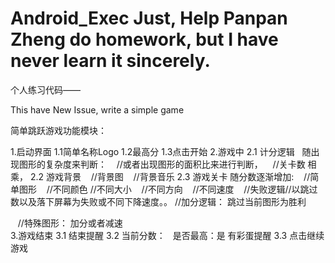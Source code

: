 # Android_Exec Just, Help Panpan Zheng do homework, but I have never learn it sincerely.
个人练习代码——


This have New Issue, write a simple game

简单跳跃游戏功能模块：

1.启动界面
 1.1简单名称Logo
 1.2最高分
 1.3点击开始
2.游戏中
 2.1 计分逻辑
    随出现图形的复杂度来判断：
    //或者出现图形的面积比来进行判断，
    //关卡数 相乘， 
 2.2 游戏背景
    //背景图
    //背景音乐
 2.3 游戏关卡 随分数逐渐增加:
    //简单图形
    //不同颜色
    //不同大小
    //不同方向
    //不同速度
    //失败逻辑//以跳过数以及落下屏幕为失败或不同下降速度。。
    //加分逻辑： 跳过当前图形为胜利
    
    //特殊图形： 加分或者减速
    
3.游戏结束
  3.1 结束提醒
  3.2 当前分数：
    是否最高：是 有彩蛋提醒
  3.3 点击继续游戏
